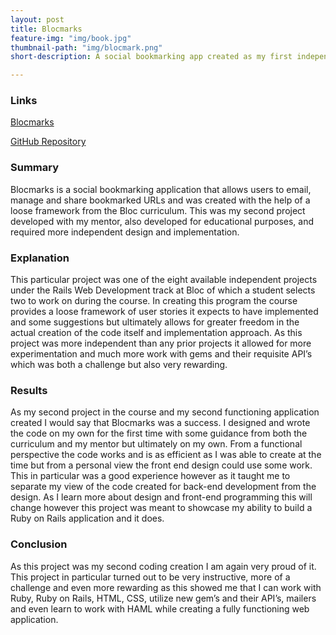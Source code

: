 ```yaml
---
layout: post
title: Blocmarks
feature-img: "img/book.jpg"
thumbnail-path: "img/blocmark.png"
short-description: A social bookmarking app created as my first independent project.

---
```

### Links
<a href="http://tranquil-oasis-88742.herokuapp.com/">Blocmarks</a>

<a href="https://github.com/swentling87/Bloccit">GitHub Repository</a>

### Summary

Blocmarks is a social bookmarking application that allows users to email, manage and share bookmarked URLs and was created with the help of a loose framework from the Bloc curriculum. This was my second project developed with my mentor, also developed for educational purposes, and required more independent design and implementation.

### Explanation

This particular project was one of the eight available independent projects under the Rails Web Development track at Bloc of which a student selects two to work on during the course. In creating this program the course provides a loose framework of user stories it expects to have implemented and some suggestions but ultimately allows for greater freedom in the actual creation of the code itself and implementation approach. As this project was more independent than any prior projects it allowed for more experimentation and much more work with gems and their requisite API’s which was both a challenge but also very rewarding.

### Results

As my second project in the course and my second functioning application created I would say that Blocmarks was a success. I designed and wrote the code on my own for the first time with some guidance from both the curriculum and my mentor but ultimately on my own. From a functional perspective the code works and is as efficient as I was able to create at the time but from a personal view the front end design could use some work. This in particular was a good experience however as it taught me to separate my view of the code created for back-end development from the design. As I learn more about design and front-end programming this will change however this project was meant to showcase my ability to build a Ruby on Rails application and it does.

### Conclusion

As this project was my second coding creation I am again very proud of it. This project in particular turned out to be very instructive, more of a challenge and even more rewarding as this showed me that I can work with Ruby, Ruby on Rails, HTML, CSS, utilize new gem’s and their API’s, mailers and even learn to work with HAML while creating a fully functioning web application.
